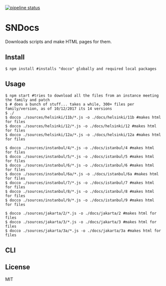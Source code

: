 [![pipeline status](https://gitlab.com/jacebenson/sndocs/badges/master/pipeline.svg)](https://gitlab.com/jacebenson/sndocs/commits/master)

# SNDocs

Downloads scripts and make HTML pages for them.

## Install

```
$ npm install #installs "docco" globally and required local packages
```

## Usage

```
$ npm start #tries to download all the files from an instance meeting the family and patch
$ # does a bunch of stuff... takes a while, 300+ files per family/version, as of 10/12/2017 its 14 versions
$ ./
$ docco ./sources/helsinki/11b/*.js -o ./docs/helsinki/11b #makes html for files
$ docco ./sources/helsinki/12/*.js -o ./docs/helsinki/12 #makes html for files
$ docco ./sources/helsinki/12a/*.js -o ./docs/helsinki/12a #makes html for files

$ docco ./sources/instanbul/4/*.js -o ./docs/istanbul/4 #makes html for files
$ docco ./sources/instanbul/5/*.js -o ./docs/istanbul/5 #makes html for files
$ docco ./sources/instanbul/6/*.js -o ./docs/istanbul/6 #makes html for files
$ docco ./sources/instanbul/6a/*.js -o ./docs/istanbul/6a #makes html for files
$ docco ./sources/instanbul/7/*.js -o ./docs/istanbul/7 #makes html for files
$ docco ./sources/instanbul/8/*.js -o ./docs/istanbul/8 #makes html for files
$ docco ./sources/instanbul/9/*.js -o ./docs/istanbul/9 #makes html for files

$ docco ./sources/jakarta/2/*.js -o ./docs/jakarta/2 #makes html for files
$ docco ./sources/jakarta/3/*.js -o ./docs/jakarta/3 #makes html for files
$ docco ./sources/jakarta/3a/*.js -o ./docs/jakarta/3a #makes html for files
```

## CLI

## License

MIT